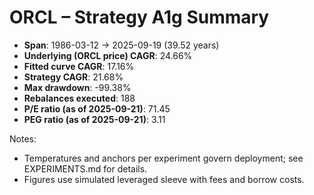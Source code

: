 # ORCL – Strategy A1g Summary

- **Span**: 1986-03-12 → 2025-09-19 (39.52 years)
- **Underlying (ORCL price) CAGR**: 24.66%
- **Fitted curve CAGR**: 17.16%
- **Strategy CAGR**: 21.68%
- **Max drawdown**: -99.38%
- **Rebalances executed**: 188
- **P/E ratio (as of 2025-09-21)**: 71.45
- **PEG ratio (as of 2025-09-21)**: 3.11

Notes:

- Temperatures and anchors per experiment govern deployment; see EXPERIMENTS.md for details.
- Figures use simulated leveraged sleeve with fees and borrow costs.


